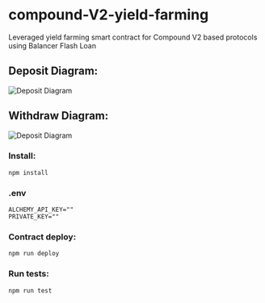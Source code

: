 # compound-V2-yield-farming
Leveraged yield farming smart contract for Compound V2 based protocols using Balancer Flash Loan

## Deposit Diagram:
![Deposit Diagram](https://i.gyazo.com/77913f25dd333c7f8a9ea99813053c61.png)
</br>
## Withdraw Diagram:
![Deposit Diagram](https://i.gyazo.com/3c5736a988fe92fc7bd3c373230c2663.png)

### Install:
`npm install`

### .env
```dotenv
ALCHEMY_API_KEY=""
PRIVATE_KEY=""
```

### Contract deploy:
`npm run deploy`

### Run tests:
`npm run test`